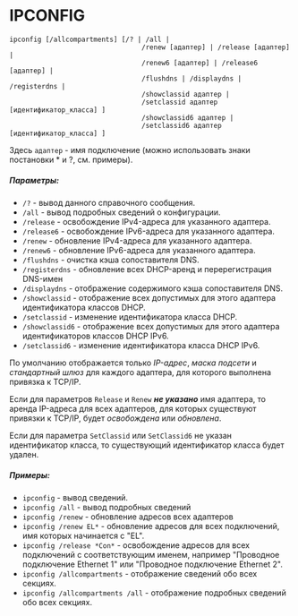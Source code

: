 # IPCONFIG



```
ipconfig [/allcompartments] [/? | /all |
                                 /renew [адаптер] | /release [адаптер] |
                                 /renew6 [адаптер] | /release6 [адаптер] |
                                 /flushdns | /displaydns | /registerdns |
                                 /showclassid адаптер |
                                 /setclassid адаптер [идентификатор_класса] ]
                                 /showclassid6 адаптер |
                                 /setclassid6 адаптер [идентификатор_класса] ]
  ```
                              
 Здесь  ```адаптер```  - имя подключение (можно использовать знаки постановки * и ?, см. примеры).
 
 ##### Параметры:
 * ```/?``` - вывод данного справочного сообщения.
*  ```/all``` - вывод подробных сведений о конфигурации.
*  ```/release``` - освобождение IPv4-адреса для указанного адаптера.
 * ```/release6``` - освобождение IPv6-адреса для указанного адаптера.
 * ```/renew``` - обновление IPv4-адреса для указанного адаптера.
 * ```/renew6``` - обновление IPv6-адреса для указанного адаптера.
 * ```/flushdns``` - очистка кэша сопоставителя DNS.
 * ```/registerdns``` - обновление всех DHCP-аренд и перерегистрация DNS-имен
 * ```/displaydns``` - отображение содержимого кэша сопоставителя DNS.
 * ```/showclassid``` - отображение всех допустимых для этого адаптера идентификатора классов DHCP.
 * ```/setclassid``` - изменение идентификатора класса DHCP.
 * ```/showclassid6``` - отображение всех допустимых для этого адаптера идентификаторов классов DHCP IPv6.                        
 * ```/setclassid6``` - изменение идентификатора класса DHCP IPv6.         

По умолчанию отображается только *IP-адрес*, *маска подсети* и *стандартный шлюз* для каждого адаптера, для которого выполнена привязка к TCP/IP.

Если для параметров ```Release``` и ```Renew``` ***не указано*** имя адаптера, то аренда
IP-адреса для всех адаптеров, для которых существуют привязки к TCP/IP,
будет *освобождена* или *обновлена*.

Если для параметра ```SetClassid``` или ```SetClassid6``` не указан идентификатор класса,
то существующий идентификатор класса будет удален.

##### Примеры:
   * ```ipconfig```                       - вывод  сведений.
   * ```ipconfig /all```                   - вывод подробных сведений
   * ```ipconfig /renew```                 - обновление адресов всех адаптеров
   * ```ipconfig /renew EL*```             - обновление адресов для всех подключений, имя которых начинается с "EL".                                                     
   * ```ipconfig /release *Con*```        - освобождение адресов для всех подключений с соответствующим именем, например "Проводное подключение   Ethernet 1" или "Проводное подключение Ethernet 2".         
   * ```ipconfig /allcompartments```       - отображение сведений обо всех секциях. 
   * ```ipconfig /allcompartments /all``` - отображение подробных сведений обо всех секциях. 


